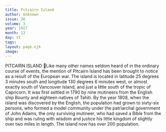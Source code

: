 ```yaml
---
title: Pitcairn Island
author: Unknown
issue: 28
volume: 3
year: 1917
month: 13
day: VI
tags:
layout: page.njk
image:
---
```

PITCAIRN ISLAND Like many other names seldom heard of in the ordinary course of events, the mention of Pitcairn Island has been brought to notice as a result of the European war. The island is located in latitude 25 degrees 3 minutes south and longitude 130 degrees 6 minutes west, or almost exactly south of Vancouver Island, and just a little south of the tropic of Capricorn. It was first settled in 1790 by nine mutineers from the English ship Bounty and eighteen natives of Tahiti. By the year 1808, when the island was discovered by the English, the population had grown to sixty-six persons, who formed a model community under the patriarchal government of John Adams, the only surviving mutineer, who had saved a Bible from the ship and was ruling with wisdom and justice his little kingdom of slightly over two miles in length. The island now has over 200 population. 
